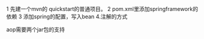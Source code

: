 1 先建一个mvn的 quickstart的普通项目。
2 pom.xml里添加springframework的依赖
3 添加spring的配置，写入bean
4.注解的方式

aop需要两个jar包的支持

